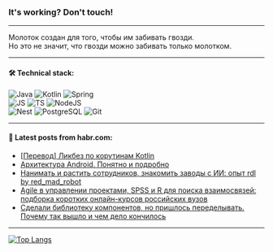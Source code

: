 ### It's working? Don't touch!

---
Молоток создан для того, чтобы им забивать гвозди. <br>
Но это не значит, что гвозди можно забивать только молотком.

---

#### 🛠️ Technical stack:

![Java](https://img.shields.io/badge/Java-informational?logo=Oracle&style=flat&logoColor=white&color=FF4500)
![Kotlin](https://img.shields.io/badge/Kotlin-informational?logo=Kotlin&style=flat&logoColor=white&color=774D97)
![Spring](https://img.shields.io/badge/SpringBoot-informational?logo=SpringBoot&style=flat&logoColor=white&color=6DB33F) <br>
![JS](https://img.shields.io/badge/JS-informational?logo=javaScript&style=flat&logoColor=black&color=F7Df1E)
![TS](https://img.shields.io/badge/TypeScript-informational?logo=typeScript&style=flat&logoColor=black&color=0667A8)
![NodeJS](https://img.shields.io/badge/NodeJS-informational?logo=node.js&style=flat&logoColor=white&color=70A760) <br>
![Nest](https://img.shields.io/badge/NestJS-informational?logo=NestJS&style=flat&logoColor=white&color=E0234E)
![PostgreSQL](https://img.shields.io/badge/PostgreSQL-informational?logo=PostgreSQL&style=flat&logoColor=white&color=DAA520)
![Git](https://img.shields.io/badge/Git-informational?logo=git&style=flat&logoColor=white&color=778899)

___

#### 💬 Latest posts from habr.com:

<!-- BLOG-POST-LIST:START -->
- [[Перевод] Ликбез по корутинам Kotlin](https://habr.com/ru/companies/otus/articles/766774/?utm_source=habrahabr&utm_medium=rss&utm_campaign=766774)
- [Архитектура Android. Понятно и подробно](https://habr.com/ru/articles/766762/?utm_source=habrahabr&utm_medium=rss&utm_campaign=766762)
- [Нанимать и растить сотрудников, знакомить заводы с ИИ: опыт rdl by red_mad_robot](https://habr.com/ru/companies/redmadrobot/articles/766754/?utm_source=habrahabr&utm_medium=rss&utm_campaign=766754)
- [Agile в управлении проектами, SPSS и R для поиска взаимосвязей: подборка коротких онлайн-курсов российских вузов](https://habr.com/ru/companies/skillbox/articles/766728/?utm_source=habrahabr&utm_medium=rss&utm_campaign=766728)
- [Сделали библиотеку компонентов, но пришлось переделывать. Почему так вышло и чем дело кончилось](https://habr.com/ru/companies/uchi_ru/articles/766694/?utm_source=habrahabr&utm_medium=rss&utm_campaign=766694)
<!-- BLOG-POST-LIST:END -->

---
[![Top Langs](https://github-readme-stats-git-master-advtsetting-gmailcom.vercel.app/api/top-langs/?username=zloylis&langs_count=10&hide_title=false&title_color=e6edf3&size_weight=0.5&count_weight=0.5&layout=compact&hide_border=true&theme=dracula)](https://github.com/zloylis)

<!-- ![GitHub stats](https://github-readme-stats-git-master-advtsetting-gmailcom.vercel.app/api?username=zloylis&show_icons=true&hide_border=true&theme=dracula&hide_title=true&include_all_commits=true&count_private=true&hide=contribs&hide_rank=true) -->
